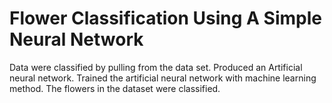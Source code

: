 # Flower Classification Using A Simple Neural Network

Data were classified by pulling from the data set. 
Produced an Artificial neural network. 
Trained the artificial neural network with machine learning method.
The flowers in the dataset were classified.

